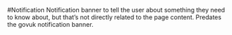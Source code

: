 #Notification
Notification banner to tell the user about something they need to know about, but that’s not directly related to the page content. Predates the govuk notification banner.